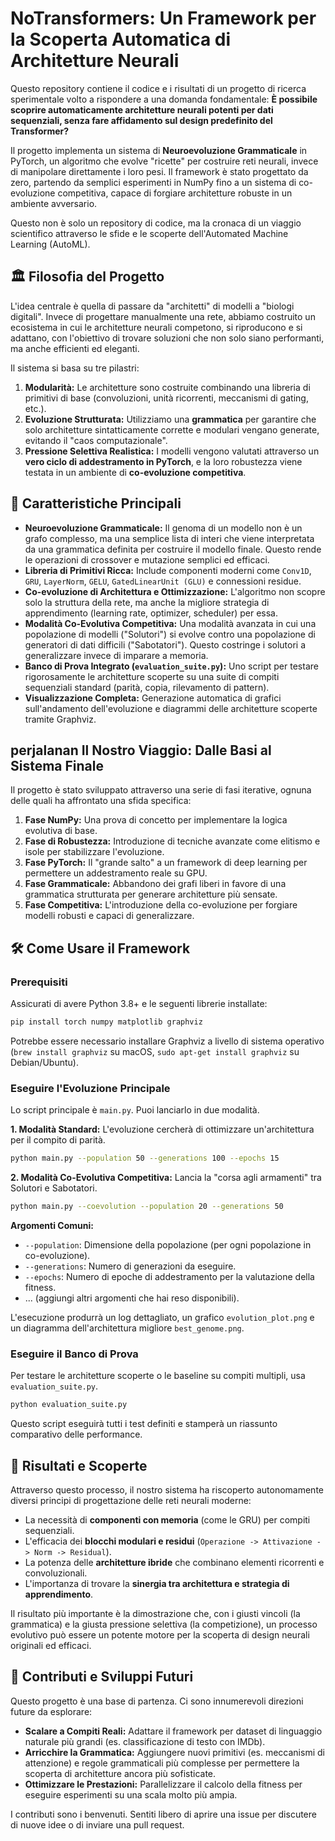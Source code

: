 # NoTransformers: Un Framework per la Scoperta Automatica di Architetture Neurali

Questo repository contiene il codice e i risultati di un progetto di ricerca sperimentale volto a rispondere a una domanda fondamentale: **È possibile scoprire automaticamente architetture neurali potenti per dati sequenziali, senza fare affidamento sul design predefinito del Transformer?**

Il progetto implementa un sistema di **Neuroevoluzione Grammaticale** in PyTorch, un algoritmo che evolve "ricette" per costruire reti neurali, invece di manipolare direttamente i loro pesi. Il framework è stato progettato da zero, partendo da semplici esperimenti in NumPy fino a un sistema di co-evoluzione competitiva, capace di forgiare architetture robuste in un ambiente avversario.

Questo non è solo un repository di codice, ma la cronaca di un viaggio scientifico attraverso le sfide e le scoperte dell'Automated Machine Learning (AutoML).

## 🏛️ Filosofia del Progetto

L'idea centrale è quella di passare da "architetti" di modelli a "biologi digitali". Invece di progettare manualmente una rete, abbiamo costruito un ecosistema in cui le architetture neurali competono, si riproducono e si adattano, con l'obiettivo di trovare soluzioni che non solo siano performanti, ma anche efficienti ed eleganti.

Il sistema si basa su tre pilastri:
1.  **Modularità:** Le architetture sono costruite combinando una libreria di primitivi di base (convoluzioni, unità ricorrenti, meccanismi di gating, etc.).
2.  **Evoluzione Strutturata:** Utilizziamo una **grammatica** per garantire che solo architetture sintatticamente corrette e modulari vengano generate, evitando il "caos computazionale".
3.  **Pressione Selettiva Realistica:** I modelli vengono valutati attraverso un **vero ciclo di addestramento in PyTorch**, e la loro robustezza viene testata in un ambiente di **co-evoluzione competitiva**.

## 🚀 Caratteristiche Principali

-   **Neuroevoluzione Grammaticale:** Il genoma di un modello non è un grafo complesso, ma una semplice lista di interi che viene interpretata da una grammatica definita per costruire il modello finale. Questo rende le operazioni di crossover e mutazione semplici ed efficaci.
-   **Libreria di Primitivi Ricca:** Include componenti moderni come `Conv1D`, `GRU`, `LayerNorm`, `GELU`, `GatedLinearUnit (GLU)` e connessioni residue.
-   **Co-evoluzione di Architettura e Ottimizzazione:** L'algoritmo non scopre solo la struttura della rete, ma anche la migliore strategia di apprendimento (learning rate, optimizer, scheduler) per essa.
-   **Modalità Co-Evolutiva Competitiva:** Una modalità avanzata in cui una popolazione di modelli ("Solutori") si evolve contro una popolazione di generatori di dati difficili ("Sabotatori"). Questo costringe i solutori a generalizzare invece di imparare a memoria.
-   **Banco di Prova Integrato (`evaluation_suite.py`):** Uno script per testare rigorosamente le architetture scoperte su una suite di compiti sequenziali standard (parità, copia, rilevamento di pattern).
-   **Visualizzazione Completa:** Generazione automatica di grafici sull'andamento dell'evoluzione e diagrammi delle architetture scoperte tramite Graphviz.

##  perjalanan Il Nostro Viaggio: Dalle Basi al Sistema Finale

Il progetto è stato sviluppato attraverso una serie di fasi iterative, ognuna delle quali ha affrontato una sfida specifica:
1.  **Fase NumPy:** Una prova di concetto per implementare la logica evolutiva di base.
2.  **Fase di Robustezza:** Introduzione di tecniche avanzate come elitismo e isole per stabilizzare l'evoluzione.
3.  **Fase PyTorch:** Il "grande salto" a un framework di deep learning per permettere un addestramento reale su GPU.
4.  **Fase Grammaticale:** Abbandono dei grafi liberi in favore di una grammatica strutturata per generare architetture più sensate.
5.  **Fase Competitiva:** L'introduzione della co-evoluzione per forgiare modelli robusti e capaci di generalizzare.

## 🛠️ Come Usare il Framework

### Prerequisiti

Assicurati di avere Python 3.8+ e le seguenti librerie installate:
```bash
pip install torch numpy matplotlib graphviz
```
Potrebbe essere necessario installare Graphviz a livello di sistema operativo (`brew install graphviz` su macOS, `sudo apt-get install graphviz` su Debian/Ubuntu).

### Eseguire l'Evoluzione Principale

Lo script principale è `main.py`. Puoi lanciarlo in due modalità.

**1. Modalità Standard:**
L'evoluzione cercherà di ottimizzare un'architettura per il compito di parità.
```bash
python main.py --population 50 --generations 100 --epochs 15
```

**2. Modalità Co-Evolutiva Competitiva:**
Lancia la "corsa agli armamenti" tra Solutori e Sabotatori.
```bash
python main.py --coevolution --population 20 --generations 50
```

**Argomenti Comuni:**
-   `--population`: Dimensione della popolazione (per ogni popolazione in co-evoluzione).
-   `--generations`: Numero di generazioni da eseguire.
-   `--epochs`: Numero di epoche di addestramento per la valutazione della fitness.
-   ... (aggiungi altri argomenti che hai reso disponibili).

L'esecuzione produrrà un log dettagliato, un grafico `evolution_plot.png` e un diagramma dell'architettura migliore `best_genome.png`.

### Eseguire il Banco di Prova

Per testare le architetture scoperte o le baseline su compiti multipli, usa `evaluation_suite.py`.
```bash
python evaluation_suite.py
```
Questo script eseguirà tutti i test definiti e stamperà un riassunto comparativo delle performance.

## 🔬 Risultati e Scoperte

Attraverso questo processo, il nostro sistema ha riscoperto autonomamente diversi principi di progettazione delle reti neurali moderne:
-   La necessità di **componenti con memoria** (come le GRU) per compiti sequenziali.
-   L'efficacia dei **blocchi modulari e residui** (`Operazione -> Attivazione -> Norm -> Residual`).
-   La potenza delle **architetture ibride** che combinano elementi ricorrenti e convoluzionali.
-   L'importanza di trovare la **sinergia tra architettura e strategia di apprendimento**.

Il risultato più importante è la dimostrazione che, con i giusti vincoli (la grammatica) e la giusta pressione selettiva (la competizione), un processo evolutivo può essere un potente motore per la scoperta di design neurali originali ed efficaci.

## 🤝 Contributi e Sviluppi Futuri

Questo progetto è una base di partenza. Ci sono innumerevoli direzioni future da esplorare:
-   **Scalare a Compiti Reali:** Adattare il framework per dataset di linguaggio naturale più grandi (es. classificazione di testo con IMDb).
-   **Arricchire la Grammatica:** Aggiungere nuovi primitivi (es. meccanismi di attenzione) e regole grammaticali più complesse per permettere la scoperta di architetture ancora più sofisticate.
-   **Ottimizzare le Prestazioni:** Parallelizzare il calcolo della fitness per eseguire esperimenti su una scala molto più ampia.

I contributi sono i benvenuti. Sentiti libero di aprire una issue per discutere di nuove idee o di inviare una pull request.

